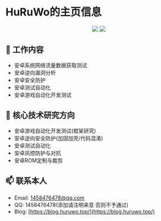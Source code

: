 # HuRuWo的主页信息


<!-- ## 👯 (置顶)寻求工作机会

- 寻求安卓爬虫/逆向/安全方向工作，地点不限。
- 如果有合适的工作机会请联系本人，当前处于离职状态。
- 希望加入你的团队。 -->

<p align="center">
  <img src ="https://github-readme-stats.vercel.app/api?username=HuRuWo&show_icons=true&hide_border=true&theme=graywhite&include_all_commits=true&count_private=true">
  <img src ="https://github-readme-stats.vercel.app/api/top-langs/?username=HuRuWo&layout=compact&hide_border=true&langs_count=10&theme=graywhite&include_all_commits=true&count_private=true">
</p>



## 🔭 工作内容

- 安卓系统网络流量数据获取测试
- 安卓逆向漏洞分析
- 安卓安全防护
- 安卓测试自动化
- 安卓游戏自动化开发测试

## 🌱 核心技术研究方向

- 安卓游戏自动化开发测试(框架研究)
- 安卓逆向安全防护(加固加壳/代码混淆)
- 安卓测试自动化
- 安卓风控防护与对抗
- 安卓ROM定制与裁剪

## 📫 联系本人

- Email: 1458476478@qq.com
- QQ: 1458476478(添加请注明来意 否则不予通过)
- Blog: [https://blog.huruwo.top/](https://blog.huruwo.top/)

 
<!-- **HuRuWo/HuRuWo** is a ✨ _special_ ✨ repository because its `README.md` (this file) appears on your GitHub profile.

Here are some ideas to get you started:

- 🔭 I’m currently working on ...
- 🌱 I’m currently learning ...
- 👯 I’m looking to collaborate on ...
- 🤔 I’m looking for help with ...
- 💬 Ask me about ...
- 📫 How to reach me: ...
- 😄 Pronouns: ...
- ⚡ Fun fact: ... -->

